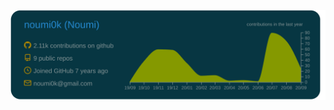 [![](https://raw.githubusercontent.com/noumi0k/noumi0k/master/profile-summary-card-output/solarized_dark/0-profile-details.svg)](https://github.com/vn7n24fzkq/github-profile-summary-cards)



<!--
**noumi0k/noumi0k** is a ✨ _special_ ✨ repository because its `README.md` (this file) appears on your GitHub profile.

Here are some ideas to get you started:

- 🔭 I’m currently working on ...
- 🌱 I’m currently learning ...
- 👯 I’m looking to collaborate on ...
- 🤔 I’m looking for help with ...
- 💬 Ask me about ...
- 📫 How to reach me: ...
- 😄 Pronouns: ...
- ⚡ Fun fact: ...
-->
